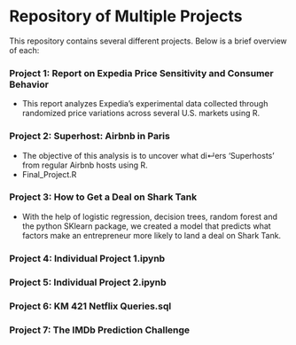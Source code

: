 # Repository of Multiple Projects

This repository contains several different projects. Below is a brief overview of each:

### Project 1: Report on Expedia Price Sensitivity and Consumer Behavior
- This report analyzes Expedia’s experimental data collected through randomized price variations across several U.S. markets using R.

### Project 2: Superhost: Airbnb in Paris
- The objective of this analysis is to uncover what di↵ers ‘Superhosts’ from regular Airbnb hosts using R.
- Final_Project.R

### Project 3: How to Get a Deal on Shark Tank
- With the help of logistic regression, decision trees, random forest and the python SKlearn package, we created a model that predicts what factors make an entrepreneur more likely to land a deal on Shark Tank.

### Project 4: Individual Project 1.ipynb

### Project 5: Individual Project 2.ipynb

### Project 6: KM 421 Netflix Queries.sql

### Project 7: The IMDb Prediction Challenge
